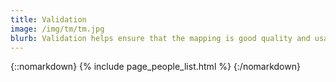 ```yaml
---
title: Validation
image: /img/tm/tm.jpg
blurb: Validation helps ensure that the mapping is good quality and usable by the community
---
```

{::nomarkdown}
{% include page_people_list.html %}
{:/nomarkdown}



